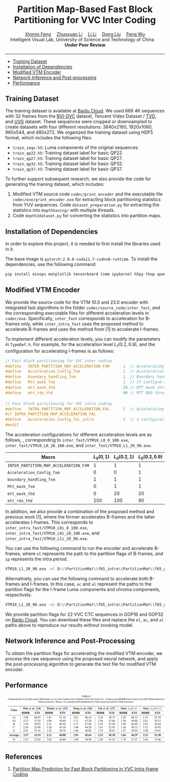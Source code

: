 <div align="center">

<h1>Partition Map-Based Fast Block Partitioning for VVC Inter Coding</h1>

<div>
    <a href='https://zhexinliang.github.io/' target='_blank'>Xinmin Feng</a>&emsp;
    <a href='https://scholar.google.com/citations?user=PiyMuF4AAAAJ&hl=en&oi=ao' target='_blank'>Zhuoyuan Li</a>&emsp;
    <a href='https://faculty.ustc.edu.cn/lil1/en/index.htm' target='_blank'>Li Li</a>&emsp;
    <a href='https://faculty.ustc.edu.cn/dongeliu/en/index.htm' target='_blank'>Dong Liu</a>&emsp;
    <a href='https://scholar.google.com/citations?user=5bInRDEAAAAJ&hl=en&oi=ao' target='_blank'>Feng Wu</a>
</div>
<div>
    Intelligent Visual Lab, University of Science and Technology of China &emsp; 
</div>

<div>
   <strong>Under Peer Review</strong>
</div>
<div>
    <h4 align="center">
    </h4>
</div>

---

</div>


- [Training Dataset](#training-dataset)
- [Installation of Dependencies](#installation-of-dependencies)
- [Modified VTM Encoder](#modified-vtm-encoder)
- [Network Inference and Post-processing](#network-inference-and-post-processing)
- [Performance](#performance)

<!-- - [Quickstart](#quickstart) -->

## Training Dataset

The training dataset is available at [Baidu Cloud](https://pan.baidu.com/s/1ZMPZqOcQS_gri_pzSq2vGA?pwd=tmxn). We used 668 4K sequences with 32 frames from the [BVI-DVC](https://fan-aaron-zhang.github.io/BVI-DVC/) dataset, Tencent Video Dataset / [TVD](https://multimedia.tencent.com/resources/tvd/), and [UVG](https://github.com/ultravideo/UVG-4K-Dataset/) dataset. These sequences were cropped or downsampled to create datasets with four different resolutions: 3840x2160, 1920x1080, 960x544, and 480x272. We organized the training dataset using HDF5 format, which includes the following files:

- `train_seqs.h5`: Luma components of the original sequences.
- `train_qp22.h5`: Training dataset label for basic QP22.
- `train_qp27.h5`: Training dataset label for basic QP27.
- `train_qp32.h5`: Training dataset label for basic QP32.
- `train_qp37.h5`: Training dataset label for basic QP37.

To further support subsequent research, we also provide the code for generating the training dataset, which includes:

1. Modified VTM source code `codec/print_encoder` and the executable file `codec/exe/print_encoder.exe` for extracting block partitioning statistics from YUV sequences. Code `dataset_preparation.py` for extracting the statistics into `DepthSaving/` with multiple threads.
3. Code `depth2dataset.py` for converting the  statistics into partition maps.


## Installation of Dependencies

In order to explore this project, it is needed to first install the libraries used in it.

The base image is `pytorch:2.0.0-cuda11.7-cudnn8-runtime`. To install the dependencies, use the following command:

```bash
pip install einops matplotlib tensorboard timm ipykernel h5py thop openpyxl palettable -i https://mirrors.aliyun.com/pypi/simple/
```


## Modified VTM Encoder

We provide the source code for the VTM 10.0 and 23.0 encoder with integrated fast algorithms in the folder `codec/source_code/inter_fast`, and the corresponding executable files for different acceleration levels in `codec/exe`. Specifically, `inter_fast` corresponds to acceleration for B-frames only, while `inter_intra_fast` uses the proposed method to accelerate B-frames and uses the method from [1] to accelerate I-frames.

To implement different acceleration levels, you can modify the parameters in `TypeDef.h`. For example, for the acceleration level $L_1(0.2,0.9)$, and the configuration for accelerating I-frames is as follows:

```C++
// Fast block partitioning for VVC inter coding
#define   INTER_PARTITION_MAP_ACCELERATION_FXM      1  // Accelerating B-frames, True: 1, False: 0
#define   Acceleration_Config_fxm                   1  // Acceleration level, options: 0, 1, 2, 3
#define   boundary_handling_fxm                     1  // Boundary handling based on granularity
#define   Mtt_mask_fxm                              1  // If config=0 and mtt_mask=1, the uncovered parts of the mtt mask are decided by RDO. If config>=1 and mtt_mask=1, the uncovered parts are decided by the network
#define   mtt_mask_thd                              20 // MTT mask threshold, true threshold = threshold / 100
#define   mtt_rdo_thd                               90 // MTT RDO threshold. Blocks with values below this will skip MTT fast partitioning

// Fast block partitioning for VVC intra coding
#define   INTRA_PARTITION_MAP_ACCELERATION_FAL      1  // Accelerating I-frames, True: 1, False: 0
#if INTRA_PARTITION_MAP_ACCELERATION_FAL
#define   Acceleration_Config_fal_intra             1  // 4 configuration options (0, 1, 2, 3)
#endif
```

The acceleration configurations for different acceleration levels are as follows, , corresponding to `inter_fast/VTM10_L0_0_100.exe`, `inter_fast/VTM10_L0_20_100.exe`, and `inter_fast/VTM10_L1_20_90.exe`.

| Macro                            | $L_0(0,1)$ | $L_0(0.2,1)$ | $L_0(0.2,0.9)$ |
|-----------------------------------|------------|--------------|----------------|
| `INTER_PARTITION_MAP_ACCELERATION_FXM` | 1          | 1            | 1              |
| `Acceleration_Config_fxm`           | 0          | 0            | 1              |
| `boundary_handling_fxm`             | 1          | 1            | 1              |
| `Mtt_mask_fxm`                      | 0          | 1            | 1              |
| `mtt_mask_thd`                      | 0          | 20           | 20             |
| `mtt_rdo_thd`                       | 100        | 100          | 90             |

In addition, we also provide a combination of the proposed method and previous work [1], where the former accelerates B-frames and the latter accelerates I-frames. This corresponds to `inter_intra_fast/VTM10_L0i_0_100.exe`, `inter_intra_fast/VTM10_L0i_20_100.exe`, and `inter_intra_fast/VTM10_L1i_20_90.exe`.

You can use the following command to run the encoder and accelerate B-frames, where `el` represents the path to the partition flags of B-frames, and `ip` represents the intra period.

```bash
VTM10_L1_20_90.exe -el D:\\PartitionMat\\f65_intra\\PartitionMat\\f65_gop16\\BasketballDrive_1920x1080_50_Luma_QP22_PartitionMat.txt -c D:\\VTM\\VVCSoftware_VTM-VTM-10.0\\cfg\\encoder_randomaccess_vtm.cfg -c D:\\VTM\\VVCSoftware_VTM-VTM-10.0\\cfg\\per-sequence\\BasketballDrive.cfg -i D:\\VVC_test\\BasketballDrive_1920x1080_50.yuv  -q 22 -f 65 -ip 48 -b res_L0.bin
```
Alternatively, you can use the following command to accelerate both B-frames and I-frames. In this case, `ac` and `al` represent the paths to the partition flags for the I-frame Luma components and chroma components, respectively.

```bash
VTM10_L1_20_90.exe -el D:\\PartitionMat\\f65_intra\\PartitionMat\\f65_gop16\\BasketballDrive_1920x1080_50_Luma_QP22_PartitionMat.txt -ac D:\\PartitionMat\\f65_intra\\PartitionMat\\f65_gop16\\BasketballDrive_1920x1080_50_Luma_QP22_PartitionMat.txt -al D:\\PartitionMat\\f65_intra\\PartitionMat\\f65_intra\\RitualDance_1920x1080_60fps_10bit_420_Luma_QP22_PartitionMat_intra.txt  -c D:\\VTM\\VVCSoftware_VTM-VTM-10.0\\VVCSoftware_VTM-VTM-10.0-fast\\cfg\\encoder_randomaccess_vtm.cfg -c D:\\VTM\\VVCSoftware_VTM-VTM-10.0\\VVCSoftware_VTM-VTM-10.0-fast\\cfg\\per-sequence\\RitualDance.cfg -i E:\\VVC_test\\RitualDance_1920x1080_60fps_10bit_420.yuv  -q 22 -f 65 -ip 64 -b res_L0.bin
```

We provide partition flags for 22 VVC CTC sequences in GOP16 and GOP32 on [Baidu Cloud](https://pan.baidu.com/s/1STnEpLJmxiVV8AoA3hptRA?pwd=dddr). You can download these files and replace the `el`, `ac`, and `al` paths above to reproduce our results without invoking model.



<!-- ## :running_woman: TODO  -->

## Network Inference and Post-Processing

To obtain the partition flags for accelerating the modified VTM encoder, we process the raw sequence using the proposed neural network, and apply the post-processing algorithm to generate the text file for modified VTM encoder.




## Performance

![Comparison with Related Methods.](./Figure/RDTA.png)


## References

1. [Partition Map Prediction for Fast Block Partitioning in VVC Intra-frame Coding](https://github.com/AolinFeng/PMP-VVC-TIP2023)